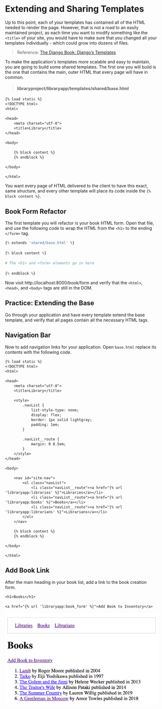 # Extending and Sharing Templates

Up to this point, each of your templates has contained all of the HTML needed to render the page. However, that is not a road to an easily maintained project, as each time you want to modify something like the `<title>` of your site, you would have to make sure that you changed all your templates individually - which could grow into dozens of files.

> Reference: [The Django Book: Django’s Templates](https://djangobook.com/mdj2-django-templates/)

To make the application's templates more scalable and easy to maintain, you are going to build some shared templates. The first one you will build is the one that contains the main, outer HTML that every page will have in common.

> #### libraryproject/libraryapp/templates/shared/base.html

```jinja
{% load static %}
<!DOCTYPE html>
<html>

<head>
    <meta charset="utf-8">
    <title>Library</title>
</head>

<body>

    {% block content %}
    {% endblock %}

</body>

</html>
```

You want every page of HTML delivered to the client to have this exact, same structure, and every other template will place its code inside the `{% block content %}`.

## Book Form Refactor

The first template you will refactor is your book HTML form. Open that file, and use the following code to wrap the HTML from the `<h1>` to the ending `</form>` tag.

```py
{% extends 'shared/base.html' %}

{% block content %}

# The <h1> and <form> elements go in here

{% endblock %}
```

Now visit http://localhost:8000/book/form and verify that the `<html>`, `<head>`, and `<body>` tags are still in the DOM.

## Practice: Extending the Base

Go through your application and have every template extend the base template, and verify that all pages contain all the necessary HTML tags.

## Navigation Bar

Now to add navigation links for your application. Open `base.html` replace its contents with the following code.

```jinja
{% load static %}
<!DOCTYPE html>
<html>

<head>
    <meta charset="utf-8">
    <title>Library</title>

    <style>
        .navList {
            list-style-type: none;
            display: flex;
            border: 1px solid lightgray;
            padding: 1em;
        }

        .navList__route {
            margin: 0 0.5em;
        }
    </style>
</head>

<body>

    <nav id="site-nav">
        <ol class="navList">
            <li class="navList__route"><a href="{% url 'libraryapp:libraries' %}">Libraries</a></li>
            <li class="navList__route"><a href="{% url 'libraryapp:books' %}">Books</a></li>
            <li class="navList__route"><a href="{% url 'libraryapp:librarians' %}">Librarians</a></li>
        </ol>
    </nav>

    {% block content %}
    {% endblock %}

</body>

</html>
```

## Add Book Link

After the main heading in your book list, add a link to the book creation form.

```jinja
<h1>Books</h1>

<a href="{% url 'libraryapp:book_form' %}">Add Book to Inventory</a>
```

![image showing the link to create a book](./images/create-book-link.png)
